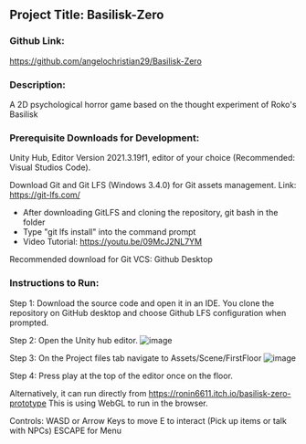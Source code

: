 ## Project Title: Basilisk-Zero

### Github Link: 
https://github.com/angelochristian29/Basilisk-Zero

### Description: 
A 2D psychological horror game based on the thought experiment of Roko's Basilisk

### Prerequisite Downloads for Development: 
Unity Hub, Editor Version 2021.3.19f1, editor of your choice (Recommended: Visual Studios Code).

Download Git and Git LFS (Windows 3.4.0) for Git assets management. Link: https://git-lfs.com/
  * After downloading GitLFS and cloning the repository, git bash in the folder
  * Type "git lfs install" into the command prompt
  * Video Tutorial: https://youtu.be/09McJ2NL7YM

Recommended download for Git VCS: Github Desktop 

### Instructions to Run: 

Step 1: Download the source code and open it in an IDE.
You clone the repository on GitHub desktop and choose Github LFS configuration when prompted. 

Step 2: Open the Unity hub editor.
![image](https://github.com/angelochristian29/Basilisk-Zero/assets/78775621/2ee27696-909f-4b35-8603-e5b87eacf82a)

Step 3: On the Project files tab navigate to Assets/Scene/FirstFloor
![image](https://github.com/angelochristian29/Basilisk-Zero/assets/78775621/2d033a49-d3d6-4ff5-bbe9-7827d36b629f)

Step 4: Press play at the top of the editor once on the floor.

Alternatively, it can run directly from https://ronin6611.itch.io/basilisk-zero-prototype
This is using WebGL to run in the browser.

Controls: 
WASD or Arrow Keys to move
E to interact (Pick up items or talk with NPCs)
ESCAPE for Menu
